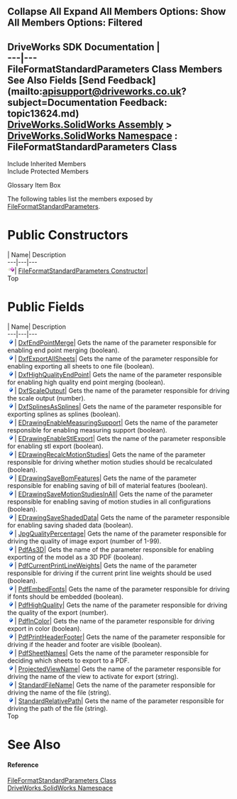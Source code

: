 Collapse All Expand All Members Options: Show All  Members Options: Filtered   
---  
DriveWorks SDK Documentation  |   
---|---  
FileFormatStandardParameters Class Members   
See Also Fields [Send Feedback](mailto:apisupport@driveworks.co.uk?subject=Documentation Feedback: topic13624.md)  
[DriveWorks.SolidWorks Assembly](topic13342.md) > [DriveWorks.SolidWorks Namespace](topic13345.md) : FileFormatStandardParameters Class  
---  
  
Include Inherited Members    
Include Protected Members  


Glossary Item Box

The following tables list the members exposed by [FileFormatStandardParameters](topic13624.md).

# Public Constructors

| Name| Description  
---|---|---  
![Public Constructor](dotnetimages/publicConstructor.gif)| [FileFormatStandardParameters Constructor](topic13630.md)|   
Top

# Public Fields

| Name| Description  
---|---|---  
![Public Field](dotnetimages/publicField.gif)| [DxfEndPointMerge](topic13631.md)| Gets the name of the parameter responsible for enabling end point merging (boolean).   
![Public Field](dotnetimages/publicField.gif)| [DxfExportAllSheets](topic13632.md)| Gets the name of the parameter responsible for enabling exporting all sheets to one file (boolean).   
![Public Field](dotnetimages/publicField.gif)| [DxfHighQualityEndPoint](topic13633.md)| Gets the name of the parameter responsible for enabling high quality end point merging (boolean).   
![Public Field](dotnetimages/publicField.gif)| [DxfScaleOutput](topic13634.md)| Gets the name of the parameter responsible for driving the scale output (number).   
![Public Field](dotnetimages/publicField.gif)| [DxfSplinesAsSplines](topic13635.md)| Gets the name of the parameter responsible for exporting splines as splines (boolean).   
![Public Field](dotnetimages/publicField.gif)| [EDrawingEnableMeasuringSupport](topic13636.md)| Gets the name of the parameter responsible for enabling measuring support (boolean).   
![Public Field](dotnetimages/publicField.gif)| [EDrawingEnableStlExport](topic13637.md)| Gets the name of the parameter responsible for enabling stl export (boolean).   
![Public Field](dotnetimages/publicField.gif)| [EDrawingRecalcMotionStudies](topic13638.md)| Gets the name of the parameter responsible for driving whether motion studies should be recalculated (boolean).   
![Public Field](dotnetimages/publicField.gif)| [EDrawingSaveBomFeatures](topic13639.md)| Gets the name of the parameter responsible for enabling saving of bill of material features (boolean).   
![Public Field](dotnetimages/publicField.gif)| [EDrawingSaveMotionStudiesInAll](topic13640.md)| Gets the name of the parameter responsible for enabling saving of motion studies in all configurations (boolean).   
![Public Field](dotnetimages/publicField.gif)| [EDrawingSaveShadedData](topic13641.md)| Gets the name of the parameter responsible for enabling saving shaded data (boolean).   
![Public Field](dotnetimages/publicField.gif)| [JpgQualityPercentage](topic13642.md)| Gets the name of the parameter responsible for driving the quality of image export (number of 1-99).   
![Public Field](dotnetimages/publicField.gif)| [PdfAs3D](topic13643.md)| Gets the name of the parameter responsible for enabling exporting of the model as a 3D PDF (boolean).   
![Public Field](dotnetimages/publicField.gif)| [PdfCurrentPrintLineWeights](topic13644.md)| Gets the name of the parameter responsible for driving if the current print line weights should be used (boolean).   
![Public Field](dotnetimages/publicField.gif)| [PdfEmbedFonts](topic13645.md)| Gets the name of the parameter responsible for driving if fonts should be embedded (boolean).   
![Public Field](dotnetimages/publicField.gif)| [PdfHighQuality](topic13646.md)| Gets the name of the parameter responsible for driving the quality of the export (number).   
![Public Field](dotnetimages/publicField.gif)| [PdfInColor](topic13647.md)| Gets the name of the parameter responsible for driving export in color (boolean).   
![Public Field](dotnetimages/publicField.gif)| [PdfPrintHeaderFooter](topic13648.md)| Gets the name of the parameter responsible for driving if the header and footer are visible (boolean).   
![Public Field](dotnetimages/publicField.gif)| [PdfSheetNames](topic13649.md)| Gets the name of the parameter responsible for deciding which sheets to export to a PDF.   
![Public Field](dotnetimages/publicField.gif)| [ProjectedViewName](topic13650.md)| Gets the name of the parameter responsible for driving the name of the view to activate for export (string).   
![Public Field](dotnetimages/publicField.gif)| [StandardFileName](topic13651.md)| Gets the name of the parameter responsible for driving the name of the file (string).   
![Public Field](dotnetimages/publicField.gif)| [StandardRelativePath](topic13652.md)| Gets the name of the parameter responsible for driving the path of the file (string).   
Top

# See Also

#### Reference

[FileFormatStandardParameters Class](topic13624.md)   
[DriveWorks.SolidWorks Namespace](topic13345.md)


